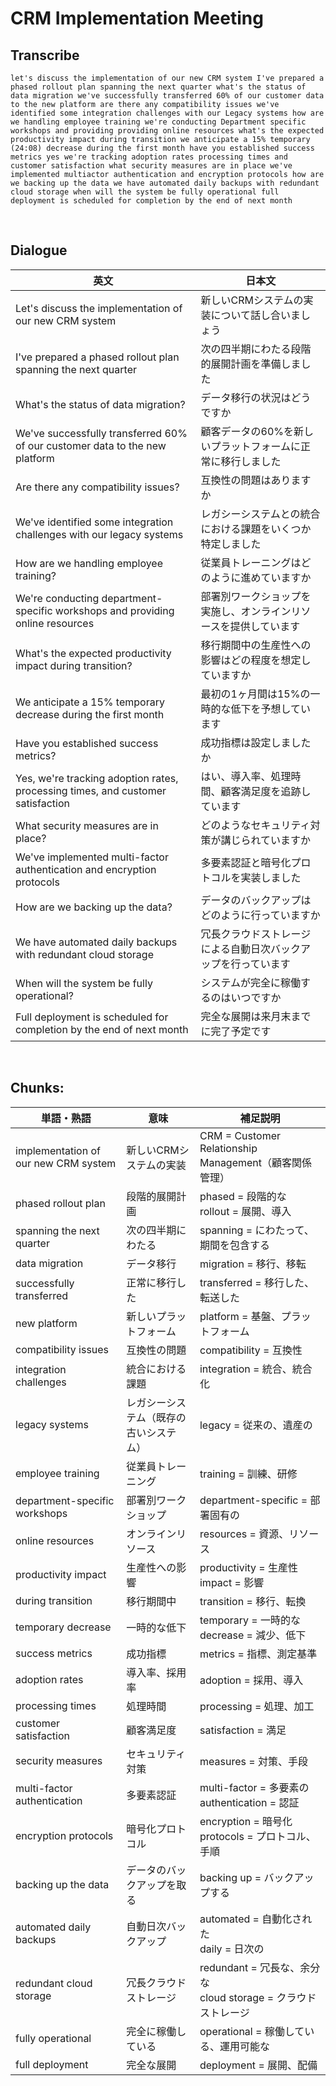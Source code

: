 # CRM Implementation Meeting

## Transcribe
```
let's discuss the implementation of our new CRM system I've prepared a phased rollout plan spanning the next quarter what's the status of data migration we've successfully transferred 60% of our customer data to the new platform are there any compatibility issues we've identified some integration challenges with our Legacy systems how are we handling employee training we're conducting Department specific workshops and providing providing online resources what's the expected productivity impact during transition we anticipate a 15% temporary
(24:08) decrease during the first month have you established success metrics yes we're tracking adoption rates processing times and customer satisfaction what security measures are in place we've implemented multiactor authentication and encryption protocols how are we backing up the data we have automated daily backups with redundant cloud storage when will the system be fully operational full deployment is scheduled for completion by the end of next month
```

<br>

## Dialogue

| 英文 | 日本文 |
|------|--------|
| Let's discuss the implementation of our new CRM system | 新しいCRMシステムの実装について話し合いましょう |
| I've prepared a phased rollout plan spanning the next quarter | 次の四半期にわたる段階的展開計画を準備しました |
| What's the status of data migration? | データ移行の状況はどうですか |
| We've successfully transferred 60% of our customer data to the new platform | 顧客データの60%を新しいプラットフォームに正常に移行しました |
| Are there any compatibility issues? | 互換性の問題はありますか |
| We've identified some integration challenges with our legacy systems | レガシーシステムとの統合における課題をいくつか特定しました |
| How are we handling employee training? | 従業員トレーニングはどのように進めていますか |
| We're conducting department-specific workshops and providing online resources | 部署別ワークショップを実施し、オンラインリソースを提供しています |
| What's the expected productivity impact during transition? | 移行期間中の生産性への影響はどの程度を想定していますか |
| We anticipate a 15% temporary decrease during the first month | 最初の1ヶ月間は15%の一時的な低下を予想しています |
| Have you established success metrics? | 成功指標は設定しましたか |
| Yes, we're tracking adoption rates, processing times, and customer satisfaction | はい、導入率、処理時間、顧客満足度を追跡しています |
| What security measures are in place? | どのようなセキュリティ対策が講じられていますか |
| We've implemented multi-factor authentication and encryption protocols | 多要素認証と暗号化プロトコルを実装しました |
| How are we backing up the data? | データのバックアップはどのように行っていますか |
| We have automated daily backups with redundant cloud storage | 冗長クラウドストレージによる自動日次バックアップを行っています |
| When will the system be fully operational? | システムが完全に稼働するのはいつですか |
| Full deployment is scheduled for completion by the end of next month | 完全な展開は来月末までに完了予定です |

<br>

## **Chunks:**

| 単語・熟語 | 意味 | 補足説明 |
|---|---|---|
| implementation of our new CRM system | 新しいCRMシステムの実装 | CRM = Customer Relationship Management（顧客関係管理） |
| phased rollout plan | 段階的展開計画 | phased = 段階的な<br>rollout = 展開、導入 |
| spanning the next quarter | 次の四半期にわたる | spanning = にわたって、期間を包含する |
| data migration | データ移行 | migration = 移行、移転 |
| successfully transferred | 正常に移行した | transferred = 移行した、転送した |
| new platform | 新しいプラットフォーム | platform = 基盤、プラットフォーム |
| compatibility issues | 互換性の問題 | compatibility = 互換性 |
| integration challenges | 統合における課題 | integration = 統合、統合化 |
| legacy systems | レガシーシステム（既存の古いシステム） | legacy = 従来の、遺産の |
| employee training | 従業員トレーニング | training = 訓練、研修 |
| department-specific workshops | 部署別ワークショップ | department-specific = 部署固有の |
| online resources | オンラインリソース | resources = 資源、リソース |
| productivity impact | 生産性への影響 | productivity = 生産性<br>impact = 影響 |
| during transition | 移行期間中 | transition = 移行、転換 |
| temporary decrease | 一時的な低下 | temporary = 一時的な<br>decrease = 減少、低下 |
| success metrics | 成功指標 | metrics = 指標、測定基準 |
| adoption rates | 導入率、採用率 | adoption = 採用、導入 |
| processing times | 処理時間 | processing = 処理、加工 |
| customer satisfaction | 顧客満足度 | satisfaction = 満足 |
| security measures | セキュリティ対策 | measures = 対策、手段 |
| multi-factor authentication | 多要素認証 | multi-factor = 多要素の<br>authentication = 認証 |
| encryption protocols | 暗号化プロトコル | encryption = 暗号化<br>protocols = プロトコル、手順 |
| backing up the data | データのバックアップを取る | backing up = バックアップする |
| automated daily backups | 自動日次バックアップ | automated = 自動化された<br>daily = 日次の |
| redundant cloud storage | 冗長クラウドストレージ | redundant = 冗長な、余分な<br>cloud storage = クラウドストレージ |
| fully operational | 完全に稼働している | operational = 稼働している、運用可能な |
| full deployment | 完全な展開 | deployment = 展開、配備 |